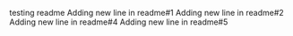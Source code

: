 testing readme
Adding new line in readme#1
Adding new line in readme#2
Adding new line in readme#4
Adding new line in readme#5